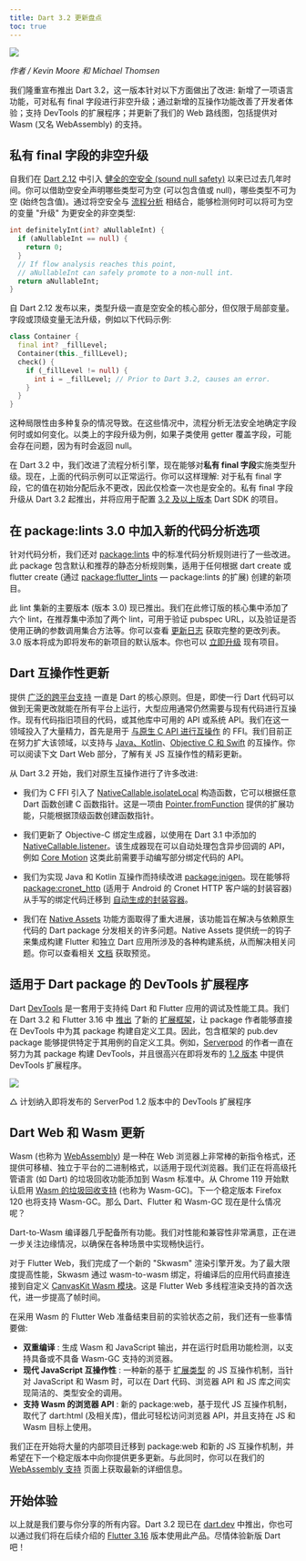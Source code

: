 ```yaml
---
title: Dart 3.2 更新盘点
toc: true
---
```


![]({{site.flutter-files-cn}}posts/images/2024/01/07/BzdDG1.png)

*作者 / Kevin Moore 和 Michael Thomsen*

我们隆重宣布推出 Dart 3.2，这一版本针对以下方面做出了改进: 新增了一项语言功能，可对私有 final 字段进行非空升级；通过新增的互操作功能改善了开发者体验；支持 DevTools 的扩展程序；并更新了我们的 Web 路线图，包括提供对 Wasm (又名 WebAssembly) 的支持。

## **私有 final 字段的非空升级**

自我们在 [Dart 2.12](https://flutter.cn/posts/announcing-dart-2-12) 中引入 [健全的空安全 (sound null safety)](https://medium.com/dartlang/announcing-dart-2-12-499a6e689c87) 以来已过去几年时间。你可以借助空安全声明哪些类型可为空 (可以包含值或 null)，哪些类型不可为空 (始终包含值)。通过将空安全与 [流程分析](https://dart.cn/null-safety/understanding-null-safety#flow-analysis) 相结合，能够检测何时可以将可为空的变量 "升级" 为更安全的非空类型:

```dart
int definitelyInt(int? aNullableInt) {
  if (aNullableInt == null) {
    return 0;
  }
  // If flow analysis reaches this point, 
  // aNullableInt can safely promote to a non-null int.
  return aNullableInt; 
}
```

自 Dart 2.12 发布以来，类型升级一直是空安全的核心部分，但仅限于局部变量。字段或顶级变量无法升级，例如以下代码示例:

```dart
class Container {
  final int? _fillLevel;
  Container(this._fillLevel);
  check() {
    if (_fillLevel != null) {
      int i = _fillLevel; // Prior to Dart 3.2, causes an error.
    }
  }
}
```

这种局限性由多种复杂的情况导致。在这些情况中，流程分析无法安全地确定字段何时或如何变化。以类上的字段升级为例，如果子类使用 getter 覆盖字段，可能会存在问题，因为有时会返回 null。

在 Dart 3.2 中，我们改进了流程分析引擎，现在能够对**私有 final 字段**实施类型升级。现在，上面的代码示例可以正常运行。你可以这样理解: 对于私有 final 字段，它的值在初始分配后永不更改，因此仅检查一次也是安全的。私有 final 字段升级从 Dart 3.2 起推出，并将应用于配置 [3.2 及以上版本](https://dart.cn/guides/language/evolution#language-versioning) Dart SDK 的项目。

## **在 package:lints 3.0 中加入新的代码分析选项**

针对代码分析，我们还对 [package:lints](https://pub.flutter-io.cn/packages/lints) 中的标准代码分析规则进行了一些改进。此 package 包含默认和推荐的静态分析规则集，适用于任何根据 dart create 或 flutter create (通过 [package:flutter_lints](https://pub.flutter-io.cn/packages/flutter_lints) — package:lints 的扩展) 创建的新项目。

此 lint 集新的主要版本 (版本 3.0) 现已推出。我们在此修订版的核心集中添加了六个 lint，在推荐集中添加了两个 lint，可用于验证 pubspec URL，以及验证是否使用正确的参数调用集合方法等。你可以查看 [更新日志](https://github.com/dart-lang/lints/blob/main/CHANGELOG.md#300) 获取完整的更改列表。3.0 版本将成为即将发布的新项目的默认版本。你也可以 [立即升级](https://github.com/dart-lang/lints#upgrading-to-the-latest-lints) 现有项目。

## **Dart 互操作性更新**

提供 [广泛的跨平台支持](https://dart.cn/overview#platform) 一直是 Dart 的核心原则。但是，即使一行 Dart 代码可以做到无需更改就能在所有平台上运行，大型应用通常仍然需要与现有代码进行互操作。现有代码指旧项目的代码，或其他库中可用的 API 或系统 API。我们在这一领域投入了大量精力，首先是用于 [与原生 C API 进行互操作](https://dart.cn/guides/libraries/c-interop) 的 FFI。我们目前正在努力扩大该领域，以支持与 [Java、Kotlin](https://dart.cn/guides/libraries/java-interop)、[Objective C 和 Swift](https://dart.cn/guides/libraries/objective-c-interop) 的互操作。你可以阅读下文 Dart Web 部分，了解有关 JS 互操作性的精彩更新。

从 Dart 3.2 开始，我们对原生互操作进行了许多改进:

* 我们为 C FFI 引入了 [NativeCallable.isolateLocal](https://api.dart.cn/stable/dart-ffi/NativeCallable/NativeCallable.isolateLocal.html) 构造函数，它可以根据任意 Dart 函数创建 C 函数指针。这是一项由 [Pointer.fromFunction](https://api.dart.cn/stable/dart-ffi/Pointer/fromFunction.html) 提供的扩展功能，只能根据顶级函数创建函数指针。

* 我们更新了 Objective-C 绑定生成器，以使用在 Dart 3.1 中添加的 [NativeCallable.listener](https://api.dart.cn/stable/dart-ffi/NativeCallable/NativeCallable.listener.html)。该生成器现在可以自动处理包含异步回调的 API，例如 [Core Motion](https://developer.apple.com/documentation/coremotion) 这类此前需要手动编写部分绑定代码的 API。

* 我们为实现 Java 和 Kotlin 互操作而持续改进 [package:jnigen](https://dart.cn/guides/libraries/java-interop)。现在能够将 [package:cronet_http](https://pub.flutter-io.cn/packages/cronet_http) (适用于 Android 的 Cronet HTTP 客户端的封装容器) 从手写的绑定代码迁移到 [自动生成的封装容器](https://github.com/dart-lang/http/blob/master/pkgs/cronet_http/jnigen.yaml)。

* 我们在 [Native Assets](https://github.com/dart-lang/sdk/issues/50565) 功能方面取得了重大进展，该功能旨在解决与依赖原生代码的 Dart package 分发相关的许多问题。Native Assets 提供统一的钩子来集成构建 Flutter 和独立 Dart 应用所涉及的各种构建系统，从而解决相关问题。你可以查看相关 [文档](http://dart.cn/guides/libraries/c-interop#native-assets) 获取预览。

## **适用于 Dart package 的 DevTools 扩展程序**

Dart [DevTools](https://dart.cn/tools/dart-devtools) 是一套用于支持纯 Dart 和 Flutter 应用的调试及性能工具。我们在 Dart 3.2 和 Flutter 3.16 中 [推出](https://medium.com/p/c8bc1aaf8e5f/) 了新的 [扩展框架](https://pub.flutter-io.cn/packages/devtools_extensions)，让 package 作者能够直接在 DevTools 中为其 package 构建自定义工具。因此，包含框架的 pub.dev package 能够提供特定于其用例的自定义工具。例如，[Serverpod](https://pub.flutter-io.cn/packages/serverpod) 的作者一直在努力为其 package 构建 DevTools，并且很高兴在即将发布的 [1.2 版本](https://github.com/orgs/serverpod/projects/4) 中提供 DevTools 扩展程序。

![]({{site.flutter-files-cn}}posts/images/2024/01/07/toBjEO.png)

△ 计划纳入即将发布的 ServerPod 1.2 版本中的 DevTools 扩展程序

## **Dart Web 和 Wasm 更新**

Wasm (也称为 [WebAssembly](https://webassembly.org/)) 是一种在 Web 浏览器上非常棒的新指令格式，还提供可移植、独立于平台的二进制格式，以适用于现代浏览器。我们正在将高级托管语言 (如 Dart) 的垃圾回收功能添加到 Wasm 标准中。从 Chrome 119 开始默认启用 [Wasm 的垃圾回收支持](https://developer.chrome.com/blog/wasmgc/) (也称为 Wasm-GC)。下一个稳定版本 Firefox 120 也将支持 Wasm-GC。那么 Dart、Flutter 和 Wasm-GC 现在是什么情况呢？

Dart-to-Wasm 编译器几乎配备所有功能。我们对性能和兼容性非常满意，正在进一步关注边缘情况，以确保在各种场景中实现畅快运行。

对于 Flutter Web，我们完成了一个新的 "Skwasm" 渲染引擎开发。为了最大限度提高性能，Skwasm 通过 wasm-to-wasm 绑定，将编译后的应用代码直接连接到自定义 [CanvasKit Wasm 模块](https://skia.org/docs/user/modules/canvaskit/)。这是 Flutter Web 多线程渲染支持的首次迭代，进一步提高了帧时间。

在采用 Wasm 的 Flutter Web 准备结束目前的实验状态之前，我们还有一些事情要做:

* **双重编译** : 生成 Wasm 和 JavaScript 输出，并在运行时启用功能检测，以支持具备或不具备 Wasm-GC 支持的浏览器。
* **现代 JavaScript 互操作性** : 一种新的基于 [扩展类型](https://github.com/dart-lang/language/issues/2727) 的 JS 互操作机制，当针对 JavaScript 和 Wasm 时，可以在 Dart 代码、浏览器 API 和 JS 库之间实现简洁的、类型安全的调用。
* **支持 Wasm 的浏览器 API** : 新的 package:web，基于现代 JS 互操作机制，取代了 dart:html (及相关库)，借此可轻松访问浏览器 API，并且支持在 JS 和 Wasm 目标上使用。

我们正在开始将大量的内部项目迁移到 package:web 和新的 JS 互操作机制，并希望在下一个稳定版本中向你提供更多更新。与此同时，你可以在我们的 [WebAssembly 支持](https://flutter.dev/wasm) 页面上获取最新的详细信息。

## **开始体验**

以上就是我们要与你分享的所有内容。Dart 3.2 现已在 [dart.dev](https://dart.cn/get-dart) 中推出，你也可以通过我们将在后续介绍的 [Flutter 3.16](https://flutter.cn/posts/whats-new-in-flutter-3-16) 版本使用此产品。尽情体验新版 Dart 吧！

